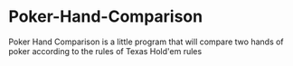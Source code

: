 # Poker-Hand-Comparison
Poker Hand Comparison is a little program that will compare two hands of poker according to the rules of Texas Hold'em rules
